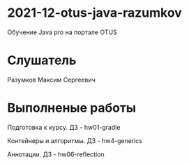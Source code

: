 # 2021-12-otus-java-razumkov
Обучение Java pro на портале OTUS

# Слушатель
Разумков Максим Сергеевич

# Выполненые работы
Подготовка к курсу. ДЗ - hw01-gradle


Контейнеры и алгоритмы. ДЗ - hw4-generics

Аннотации. ДЗ - hw06-reflection

